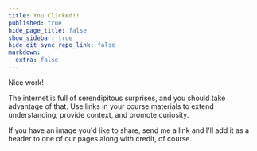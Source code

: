 ```yaml
---
title: You Clicked!!
published: true
hide_page_title: false
show_sidebar: true
hide_git_sync_repo_link: false
markdown:
  extra: false
---
```


Nice work!

The internet is full of serendipitous surprises, and you should take advantage of that. Use links in your course materials to extend understanding, provide context, and promote curiosity.

If you have an image you'd like to share, send me a link and I'll add it as a header to one of our pages along with credit, of course.
